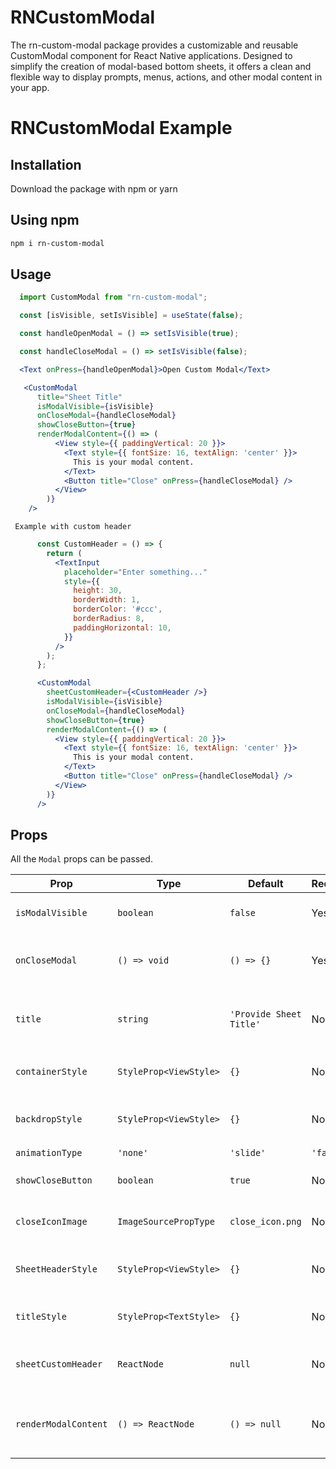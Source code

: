 # RNCustomModal

The rn-custom-modal package provides a customizable and reusable CustomModal component for React Native applications. Designed to simplify the creation of modal-based bottom sheets, it offers a clean and flexible way to display prompts, menus, actions, and other modal content in your app.

# RNCustomModal Example

## Installation

Download the package with npm or yarn

## Using npm

```sh
npm i rn-custom-modal

```

## Usage

```js
  import CustomModal from "rn-custom-modal";
```

```jsx
  const [isVisible, setIsVisible] = useState(false);

  const handleOpenModal = () => setIsVisible(true);

  const handleCloseModal = () => setIsVisible(false);

  <Text onPress={handleOpenModal}>Open Custom Modal</Text>

   <CustomModal
      title="Sheet Title"
      isModalVisible={isVisible}
      onCloseModal={handleCloseModal}
      showCloseButton={true}
      renderModalContent={() => (
          <View style={{ paddingVertical: 20 }}>
            <Text style={{ fontSize: 16, textAlign: 'center' }}>
              This is your modal content.
            </Text>
            <Button title="Close" onPress={handleCloseModal} />
          </View>
        )}
    />
```
     Example with custom header 

```jsx
      const CustomHeader = () => {
        return (
          <TextInput
            placeholder="Enter something..."
            style={{
              height: 30,
              borderWidth: 1,
              borderColor: '#ccc',
              borderRadius: 8,
              paddingHorizontal: 10,
            }}
          />
        );
      };

      <CustomModal
        sheetCustomHeader={<CustomHeader />}
        isModalVisible={isVisible}
        onCloseModal={handleCloseModal}
        showCloseButton={true}
        renderModalContent={() => (
          <View style={{ paddingVertical: 20 }}>
            <Text style={{ fontSize: 16, textAlign: 'center' }}>
              This is your modal content.
            </Text>
            <Button title="Close" onPress={handleCloseModal} />
          </View>
        )}
      /> 
  ```


## Props

All the `Modal` props can be passed.

| **Prop**             | **Type**                                 | **Default**               | **Required** | **Description**                                                                |
|----------------------|------------------------------------------|---------------------------|--------------|--------------------------------------------------------------------------------|
| `isModalVisible`     | `boolean`                                | `false`                   |  Yes         | Controls the visibility of the modal.                                          |
| `onCloseModal`       | `() => void`                             | `() => {}`                |  Yes         | Called when the modal or backdrop is pressed to close.                         |
| `title`              | `string`                                 | `'Provide Sheet Title'`   |  No          | Title to show at the top of the modal. Ignored if `sheetCustomHeader` is used. |
| `containerStyle`     | `StyleProp<ViewStyle>`                   | `{}`                      |  No          | Custom style for the inner modal sheet container.                              |
| `backdropStyle`      | `StyleProp<ViewStyle>`                   | `{}`                      |  No          | Style applied to the semi-transparent backdrop.                                |
| `animationType`      | `'none'` | `'slide'` | `'fade'`          | `'slide'`                 |  No          | Type of animation for the modal appearance.                                    |
| `showCloseButton`    | `boolean`                                | `true`                    |  No          | Show or hide the close (X) icon in the modal header.                           |
| `closeIconImage`     | `ImageSourcePropType`                    | `close_icon.png`          |  No          | Custom image source for the close icon.                                        |
| `SheetHeaderStyle`   | `StyleProp<ViewStyle>`                   | `{}`                      |  No          | Style for the header container (title and close icon row).                     |
| `titleStyle`         | `StyleProp<TextStyle>`                   | `{}`                      |  No          | Style for the title text inside the modal.                                     |
| `sheetCustomHeader`  | `ReactNode`                              | `null`                    |  No          | Fully override the default header with a custom component.                     |
| `renderModalContent` | `() => ReactNode`                        | `() => null`              |  No          | Function that returns the content rendered inside the modal body.              |





